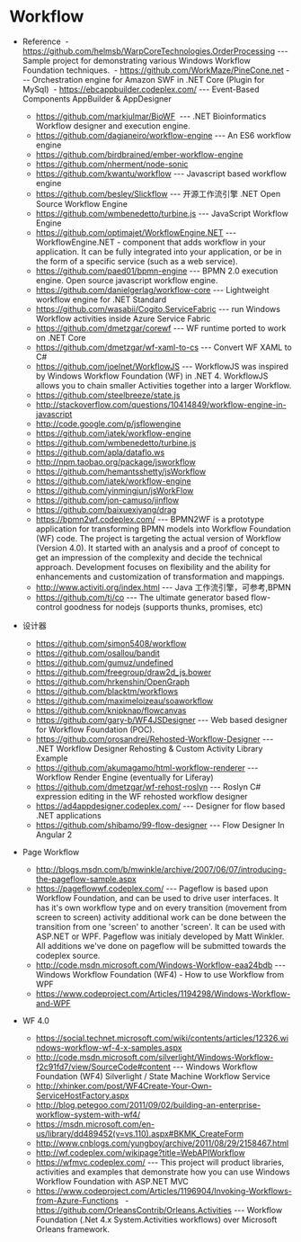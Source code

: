 # Workflow
* Reference
  - https://github.com/helmsb/WarpCoreTechnologies.OrderProcessing --- Sample project for demonstrating various Windows Workflow Foundation techniques. 
  - https://github.com/WorkMaze/PineCone.net --- Orchestration engine for Amazon SWF in .NET Core (Plugin for MySql) 
  - https://ebcappbuilder.codeplex.com/ --- Event-Based Components AppBuilder & AppDesigner
  - https://github.com/markjulmar/BioWF  --- .NET Bioinformatics Workflow designer and execution engine. 
  - https://github.com/dagjaneiro/workflow-engine --- An ES6 workflow engine 
  - https://github.com/birdbrained/ember-workflow-engine
  - https://github.com/nherment/node-sonic
  - https://github.com/kwantu/workflow --- Javascript based workflow engine 
  - https://github.com/besley/Slickflow --- 开源工作流引擎 .NET Open Source Workflow Engine 
  - https://github.com/wmbenedetto/turbine.js --- JavaScript Workflow Engine 
  - https://github.com/optimajet/WorkflowEngine.NET --- WorkflowEngine.NET - component that adds workflow in your application. It can be fully integrated into your application, or be in the form of a specific service (such as a web service). 
  - https://github.com/paed01/bpmn-engine --- BPMN 2.0 execution engine. Open source javascript workflow engine.
  - https://github.com/danielgerlag/workflow-core --- Lightweight workflow engine for .NET Standard 
  - https://github.com/wasabii/Cogito.ServiceFabric  --- run Windows Workflow activities inside Azure Service Fabric
  - https://github.com/dmetzgar/corewf --- WF runtime ported to work on .NET Core 
  - https://github.com/dmetzgar/wf-xaml-to-cs --- Convert WF XAML to C#
  - https://github.com/joelnet/WorkflowJS --- WorkflowJS was inspired by Windows Workflow Foundation (WF) in .NET 4. WorkflowJS allows you to chain smaller Activities together into a larger Workflow.
  - https://github.com/steelbreeze/state.js
  - http://stackoverflow.com/questions/10414849/workflow-engine-in-javascript
  - http://code.google.com/p/jsflowengine
  - https://github.com/iatek/workflow-engine
  - https://github.com/wmbenedetto/turbine.js
  - https://github.com/apla/dataflo.ws
  - http://npm.taobao.org/package/jsworkflow
  - https://github.com/hemantsshetty/jsWorkflow
  - https://github.com/iatek/workflow-engine
  - https://github.com/yinmingjun/jsWorkFlow
  - https://github.com/jon-camuso/jinflow
  - https://github.com/baixuexiyang/drag 
  - https://bpmn2wf.codeplex.com/ --- BPMN2WF is a prototype application for transforming BPMN models into Workflow Foundation (WF) code. The project is targeting the actual version of Workflow (Version 4.0). It started with an analysis and a proof of concept to get an impression of the complexity and decide the technical approach. Development focuses on flexibility and the ability for enhancements and customization of transformation and mappings.
  - http://www.activiti.org/index.html --- Java 工作流引擎，可参考,BPMN
  - https://github.com/tj/co --- The ultimate generator based flow-control goodness for nodejs (supports thunks, promises, etc) 

* 设计器
  - https://github.com/simon5408/workflow
  - https://github.com/osallou/bandit
  - https://github.com/gumuz/undefined
  - https://github.com/freegroup/draw2d_js.bower
  - https://github.com/hrkenshin/OpenGraph
  - https://github.com/blacktm/workflows
  - https://github.com/maximeloizeau/soaworkflow
  - https://github.com/knipknap/flowcanvas
  - https://github.com/gary-b/WF4JSDesigner --- Web based designer for Workflow Foundation (POC). 
  - https://github.com/orosandrei/Rehosted-Workflow-Designer --- .NET Workflow Designer Rehosting & Custom Activity Library Example  
  - https://github.com/akumagamo/html-workflow-renderer --- Workflow Render Engine (eventually for Liferay)
  - https://github.com/dmetzgar/wf-rehost-roslyn --- Roslyn C# expression editing in the WF rehosted workflow designer
  - https://ad4appdesigner.codeplex.com/ --- Designer for flow based .NET applications
  - https://github.com/shibamo/99-flow-designer --- Flow Designer In Angular 2 
 * Page Workflow
   - http://blogs.msdn.com/b/mwinkle/archive/2007/06/07/introducing-the-pageflow-sample.aspx
   - https://pageflowwf.codeplex.com/  --- Pageflow is based upon Workflow Foundation, and can be used to drive user interfaces. It has it's own workflow type and on every transition (movement from screen to screen) activity additional work can be done between the transition from one 'screen' to another 'screen'.
It can be used with ASP.NET or WPF.
Pageflow was initialy developed by Matt Winkler.
All additions we've done on pageflow will be submitted towards the codeplex source.
   - http://code.msdn.microsoft.com/Windows-Workflow-eaa24bdb  --- Windows Workflow Foundation (WF4) - How to use Workflow from WPF
   - https://www.codeproject.com/Articles/1194298/Windows-Workflow-and-WPF
 * WF 4.0
   - https://social.technet.microsoft.com/wiki/contents/articles/12326.windows-workflow-wf-4-x-samples.aspx
   - http://code.msdn.microsoft.com/silverlight/Windows-Workflow-f2c91fd7/view/SourceCode#content --- Windows Workflow Foundation (WF4) Silverlight / State Machine Workflow Service
   - http://xhinker.com/post/WF4Create-Your-Own-ServiceHostFactory.aspx
   - http://blog.petegoo.com/2011/09/02/building-an-enterprise-workflow-system-with-wf4/
   - https://msdn.microsoft.com/en-us/library/dd489452(v=vs.110).aspx#BKMK_CreateForm
   - http://www.cnblogs.com/yungboy/archive/2011/08/29/2158467.html
   - http://wf.codeplex.com/wikipage?title=WebAPIWorkflow
   - https://wfmvc.codeplex.com/ --- This project will product libraries, activities and examples that demonstrate how you can use Windows Workflow Foundation with ASP.NET MVC
   - https://www.codeproject.com/Articles/1196904/Invoking-Workflows-from-Azure-Functions
   - https://github.com/OrleansContrib/Orleans.Activities --- Workflow Foundation (.Net 4.x System.Activities workflows) over Microsoft Orleans framework.
   
